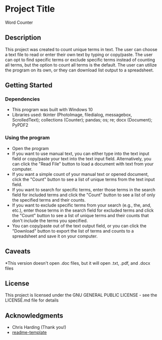 # Project Title

Word Counter

## Description

This project was created to count unique terms in text. The user can choose a text file to read or enter their own text by typing or copy/paste. The user can opt to find specific terms or exclude specific terms instead of counting all terms, but the option to count all terms is the default. The user can utilize the program on its own, or they can download list output to a spreadsheet.  

## Getting Started

### Dependencies

* This program was built with Windows 10
* Libraries used: tkinter (PhotoImage, filedialog, messagebox, ScrolledText); collections (Counter); pandas; os; re; docx (Document); PyPDF2

### Using the program

* Open the program
* If you want to use manual text, you can either type into the text input field or copy/paste your text into the text input field. Alternatively, you can click the "Read File" button to load a document with text from your computer.
* If you want a simple count of your manual text or opened document, click the "Count" button to see a list of unique terms from the text input field.
* If you want to search for specific terms, enter those terms in the search field for included terms and click the "Count" button to see a list of only the specified terms and their counts.
* If you want to exclude specific terms from your search (e.g., the, and, etc.), enter those terms in the search field for excluded terms and click the "Count" button to see a list of unique terms and their counts that don't include the terms you specified.
* You can copy/paste out of the text output field, or you can click the "Download" button to export the list of terms and counts to a spreadsheet and save it on your computer.

## Caveats

*This version doesn't open .doc files, but it will open .txt, .pdf, and .docx files

## License

This project is licensed under the GNU GENERAL PUBLIC LICENSE - see the LICENSE.md file for details

## Acknowledgments

* Chris Harding (Thank you!)
* [readme-template](https://github.com/dompizzie/readme-template)
  

